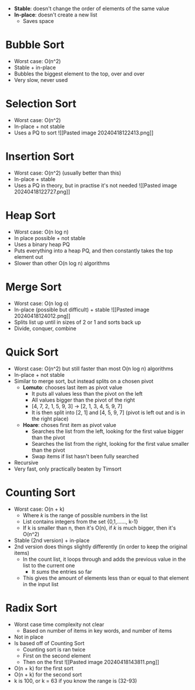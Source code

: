 - **Stable**: doesn't change the order of elements of the same value
- **In-place**: doesn't create a new list
	- Saves space
# Bubble Sort
- Worst case: O(n^2)
- Stable + in-place
- Bubbles the biggest element to the top, over and over
- Very slow, never used

# Selection Sort
- Worst case: O(n^2)
- In-place + not stable
- Uses a PQ to sort
![[Pasted image 20240418122413.png]]

# Insertion Sort
- Worst case: O(n^2) (usually better than this)
- In-place + stable
- Uses a PQ in theory, but in practise it's not needed
![[Pasted image 20240418122727.png]]

# Heap Sort
- Worst case: O(n log n)
- In place possible + not stable
- Uses a binary heap PQ
- Puts everything into a heap PQ, and then constantly takes the top element out
- Slower than other O(n log n) algorithms

# Merge Sort
- Worst case: O(n log o)
- In-place (possible but difficult) + stable
![[Pasted image 20240418124012.png]]
- Splits list up until in sizes of 2 or 1 and sorts back up
- Divide, conquer, combine

# Quick Sort
- Worst case: O(n^2) but still faster than most O(n log n) algorithms
- In-place + not stable
- Similar to merge sort, but instead splits on a chosen pivot
	- **Lomuto**: chooses last item as pivot value
		- It puts all values less than the pivot on the left
		- All values bigger than the pivot of the right
		- [4, 7, 2, 1, 5, 9, 3] -> [2, 1, 3, 4, 5, 9, 7]
		- It is then split into [2, 1] and [4, 5, 9, 7] (pivot is left out and is in the right place)
	- **Hoare**: choses first item as pivot value
		- Searches the list from the left, looking for the first value bigger than the pivot
		- Searches the list from the right, looking for the first value smaller than the pivot
		- Swap items if list hasn't been fully searched
- Recursive
- Very fast, only practically beaten by Timsort
# Counting Sort
- Worst case: O(n + k)
	- Where *k* is the range of possible numbers in the list
	- List contains integers from the set {0,1,......, k-1}
	- If k is smaller than n, then it's O(n), if *k* is much bigger, then it's O(n^2)
- Stable (2nd version) + in-place
- 2nd version does things slightly differently (in order to keep the original items)
	- In the count list, it loops through and adds the previous value in the list to the current one
		- It *sums* the entries so far
	- This gives the amount of elements less than or equal to that element in the input list
# Radix Sort
- Worst case time complexity not clear
	- Based on number of items in key words, and number of items
- Not in place
- Is based off of Counting Sort
	- Counting sort is ran twice
	- First on the second element
	- Then on the first
![[Pasted image 20240418143811.png]]
- O(n + k) for the first sort
- O(n + k) for the second sort
- k is 100, or k = 63 if you know the range is (32-93)